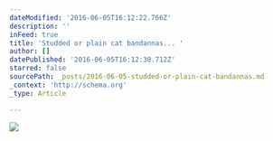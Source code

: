```yaml
---
dateModified: '2016-06-05T16:12:22.766Z'
description: ''
inFeed: true
title: 'Studded or plain cat bandannas... '
author: []
datePublished: '2016-06-05T16:12:30.712Z'
starred: false
sourcePath: _posts/2016-06-05-studded-or-plain-cat-bandannas.md
_context: 'http://schema.org'
_type: Article

---
```

![](https://the-grid-user-content.s3-us-west-2.amazonaws.com/ed2a116c-69bd-4d41-b6f6-a64af7977896.jpg)